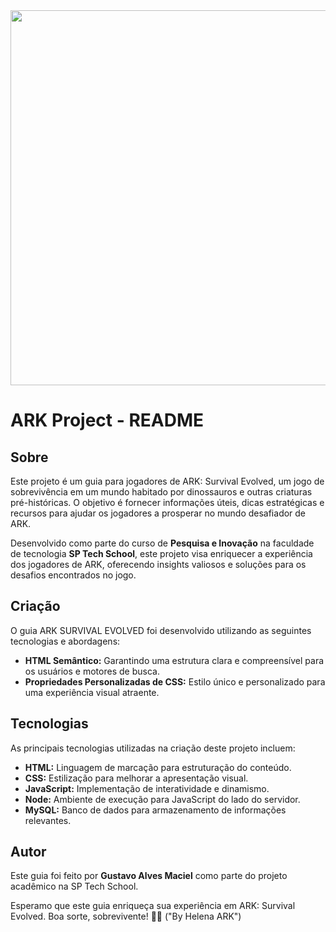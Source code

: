 <img src="[https://user-images.githubusercontent.com/46379117/192358781-9ca879e4-e55e-4d0d-b876-f9a4a2ed9ae8.png](https://images.squarespace-cdn.com/content/v1/5cccefd8d7819e71077539c8/1591731681315-CTT53UTPLS81VZOAY0PY/ARK_LockDown.gif)" width="600px">

# ARK Project - README

## Sobre
Este projeto é um guia para jogadores de ARK: Survival Evolved, um jogo de sobrevivência em um mundo habitado por dinossauros e outras criaturas pré-históricas. O objetivo é fornecer informações úteis, dicas estratégicas e recursos para ajudar os jogadores a prosperar no mundo desafiador de ARK.

Desenvolvido como parte do curso de **Pesquisa e Inovação** na faculdade de tecnologia **SP Tech School**, este projeto visa enriquecer a experiência dos jogadores de ARK, oferecendo insights valiosos e soluções para os desafios encontrados no jogo.

## Criação
O guia ARK SURVIVAL EVOLVED foi desenvolvido utilizando as seguintes tecnologias e abordagens:

- **HTML Semântico:** Garantindo uma estrutura clara e compreensível para os usuários e motores de busca.
- **Propriedades Personalizadas de CSS:** Estilo único e personalizado para uma experiência visual atraente.

## Tecnologias
As principais tecnologias utilizadas na criação deste projeto incluem:

- **HTML:** Linguagem de marcação para estruturação do conteúdo.
- **CSS:** Estilização para melhorar a apresentação visual.
- **JavaScript:** Implementação de interatividade e dinamismo.
- **Node:** Ambiente de execução para JavaScript do lado do servidor.
- **MySQL:** Banco de dados para armazenamento de informações relevantes.

## Autor
Este guia foi feito por **Gustavo Alves Maciel** como parte do projeto acadêmico na SP Tech School.

Esperamo que este guia enriqueça sua experiência em ARK: Survival Evolved. Boa sorte, sobrevivente! 🦖🌋 ("By Helena ARK")

